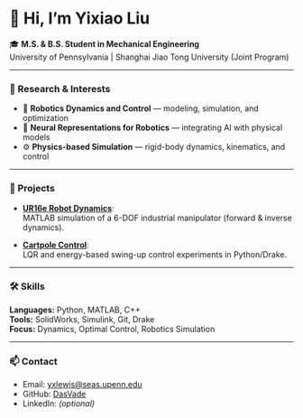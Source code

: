 # 👋 Hi, I’m Yixiao Liu  

🎓 **M.S. & B.S. Student in Mechanical Engineering**  
University of Pennsylvania | Shanghai Jiao Tong University (Joint Program)  

---

### 🧠 Research & Interests
- 🤖 **Robotics Dynamics and Control** — modeling, simulation, and optimization  
- 🧩 **Neural Representations for Robotics** — integrating AI with physical models  
- ⚙️ **Physics-based Simulation** — rigid-body dynamics, kinematics, and control  

---

### 🚀 Projects
- [**UR16e Robot Dynamics**](https://github.com/DasVade/UR16e-Robot-Dynamics):  
  MATLAB simulation of a 6-DOF industrial manipulator (forward & inverse dynamics).

- [**Cartpole Control**](https://github.com/DasVade/cartpole-control):  
  LQR and energy-based swing-up control experiments in Python/Drake.

---

### 🛠 Skills
**Languages:** Python, MATLAB, C++  
**Tools:** SolidWorks, Simulink, Git, Drake  
**Focus:** Dynamics, Optimal Control, Robotics Simulation  

---

### 📫 Contact
- Email: yxlewis@seas.upenn.edu  
- GitHub: [DasVade](https://github.com/DasVade)  
- LinkedIn: *(optional)*  
